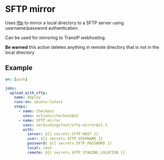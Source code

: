 # SFTP mirror

Uses [lftp](https://lftp.yar.ru/) to mirror a local directory to a SFTP server using username/password authentication.

Can be used for mirroring to TransIP webhosting.

**Be warned** this action deletes anything in remote directory that is not in the local directory 

## Example

```yml
on: [push]

jobs:
  upload_with_sftp:
    name: deploy
    runs-on: ubuntu-latest
    steps:
      - name: Checkout
        uses: actions/checkout@v2
      - name: SFTP mirror
        uses: verbindingsfout/sftp-mirror@v1.1
        with:
          server: ${{ secrets.SFTP_HOST }}
          user: ${{ secrets.SFTP_USERNAME }}
          password: ${{ secrets.SFTP_PASSWORD }}
          local: /out
          remote: ${{ secrets.SFTP_STAGING_LOCATION }}
```
